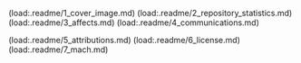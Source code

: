 (load:.readme/1_cover_image.md)
(load:.readme/2_repository_statistics.md)
(load:.readme/3_affects.md)
(load:.readme/4_communications.md)

(load:.readme/5_attributions.md)
(load:.readme/6_license.md)
(load:.readme/7_mach.md)